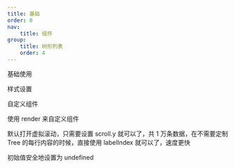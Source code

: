 ```yaml
---
title: 基础
order: 0
nav:
    title: 组件
group:
    title: 树形列表
    order: 4
---
```


<code src="./basic.tsx"></code>

基础使用

<code src="./style.tsx"></code>

样式设置

<code src="./user.tsx"></code>

自定义组件

<code src="./user2.tsx"></code>

使用 render 来自定义组件

<code src="./virtual.tsx"></code>

默认打开虚拟滚动，只需要设置 scroll.y 就可以了，共 1 万条数据，在不需要定制 Tree 的每行内容的时候，直接使用 labelIndex 就可以了，速度更快

<code src="./none.tsx"></code>

初始值安全地设置为 undefined

<!--<API src="../../../../src/Tree/index.tsx" exports='["MyTreeTypeForDoc"]'>Tree</API>-->
